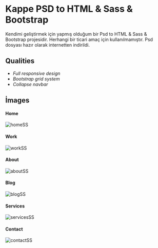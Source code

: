 # Kappe PSD to HTML & Sass & Bootstrap

Kendimi geliştirmek için yapmış olduğum bir Psd to HTML & Sass & Bootstrap projesidir. Herhangi bir ticari amaç için kullanılmamıştır. Psd dosyası hazır olarak internetten indirildi.

## Qualities
* *Full responsive design*
* *Bootstrap grid system*
* *Collapse navbar*

## İmages

#### Home  
![homeSS](https://user-images.githubusercontent.com/71039908/107945510-ca097500-6fa0-11eb-8b54-5b322fe9d7ae.PNG)

#### Work  
![workSS](https://user-images.githubusercontent.com/71039908/107929518-cec32e80-6f8a-11eb-8724-711f0e1faffd.PNG)

#### About  
![aboutSS](https://user-images.githubusercontent.com/71039908/107929448-b8b56e00-6f8a-11eb-82d8-4b72bdda9059.PNG)

#### Blog
![blogSS](https://user-images.githubusercontent.com/71039908/107929490-c4089980-6f8a-11eb-94fa-7c25dfe29754.PNG)

#### Services
![servicesSS](https://user-images.githubusercontent.com/71039908/107929515-cd920180-6f8a-11eb-8ceb-69579ded5960.PNG)

#### Contact  
![contactSS](https://user-images.githubusercontent.com/71039908/107929496-c79c2080-6f8a-11eb-979d-cffb9d6a2a7d.PNG)
